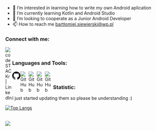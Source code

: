 - 👀 I’m interested in learning how to write my own Android aplication 
- 🌱 I’m currently learning Kotlin and Android Studio
- 👯 I’m looking to cooperate as a Junior Android Developer
- 📫 How to reach me bartlomiej.siewierski@wp.pl

### Connect with me:

[<img align="left" alt="codeSTACKr | LinkedIn" width="22px" src="https://cdn.jsdelivr.net/npm/simple-icons@v3/icons/linkedin.svg" />][linkedin]

<br />

### Languages and Tools:

<img align="left" alt="GitHub" width="26px" src="https://raw.githubusercontent.com/github/explore/78df643247d429f6cc873026c0622819ad797942/topics/github/github.png" />
<img align="left" alt="GitHub" width="26px" src="https://upload.wikimedia.org/wikipedia/commons/0/06/Kotlin_Icon.svg" />
<img align="left" alt="GitHub" width="26px" src="https://cdn-icons-png.flaticon.com/512/226/226777.png" />
<img align="left" alt="GitHub" width="26px" src="https://cdn-icons-png.flaticon.com/512/226/226770.png" />
<img align="left" alt="GitHub" width="26px" src="https://www.vectorlogo.zone/logos/firebase/firebase-icon.svg" />

<br />

### Statistic:

I just started updating them so please be understanding :)

[![Top Langs](https://github-readme-stats.vercel.app/api/top-langs/?username=bartek264&theme=midnight-purple&show_icons=true)](https://github.com/anuraghazra/github-readme-stats)

<br />

<a href="https://github.com/anuraghazra/github-readme-stats">
  <img align="center" src="https://github-readme-stats.vercel.app/api/wakatime?username=bartek264&v=2&theme=midnight-purple&show_icons=true" />
</a>

[linkedin]: https://linkedin.com/in/bartłomiej-siewierski-inzair
